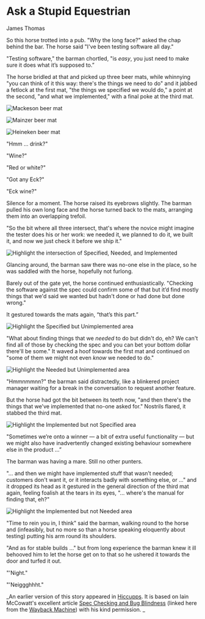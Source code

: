 <!-- Copy and paste the converted output. -->

<!-----
NEW: Check the "Suppress top comment" option to remove this info from the output.

Conversion time: 5.615 seconds.


Using this Markdown file:

1. Paste this output into your source file.
2. See the notes and action items below regarding this conversion run.
3. Check the rendered output (headings, lists, code blocks, tables) for proper
   formatting and use a linkchecker before you publish this page.

Conversion notes:

* Docs to Markdown version 1.0β29
* Thu Feb 04 2021 03:17:46 GMT-0800 (PST)
* Source doc: Ask a Stupid Equestrian
* This document has images: check for >>>>>  gd2md-html alert:  inline image link in generated source and store images to your server. NOTE: Images in exported zip file from Google Docs may not appear in  the same order as they do in your doc. Please check the images!

----->

# Ask a Stupid Equestrian

James Thomas

So this horse trotted into a pub. "Why the long face?" asked the chap behind the bar. The horse said "I've been testing software all day."

"Testing software," the barman chortled, "is _easy_, you just need to make sure it does what it’s supposed to.”

The horse bridled at that and picked up three beer mats, while whinnying "you can think of it this way: there's the things we need to do" and it jabbed a fetlock at the first mat, "the things we specified we would do," a point at the second, "and what we implemented," with a final poke at the third mat.

![Mackeson beer mat](mackeson.jpg "Mackeson beer mat")

![Mainzer beer mat](mainzer.jpg "Mainzer beer mat")

![Heineken beer mat](heineken.jpg "Heineken beer mat")

"Hmm ... drink?"

"Wine?"

"Red or white?"

"Got any Eck?"

"Eck wine?"

Silence for a moment. The horse raised its eyebrows slightly. The barman pulled his own long face and the horse turned back to the mats, arranging them into an overlapping trefoil.

"So the bit where all three intersect, that's where the novice might imagine the tester does his or her work: we needed it, we planned to do it, we built it, and now we just check it before we ship it."

![Highlight the intersection of Specified, Needed, and Implemented](sweet.png "Specified, Needed, and Implemented")

Glancing around, the barman saw there was no-one else in the place, so he was saddled with the horse, hopefully not furlong.

Barely out of the gate yet, the horse continued enthusiastically. "Checking the software against the spec could confirm some of that but it’d find mostly things that we'd said we wanted but hadn't done or had done but done wrong." 

It gestured towards the mats again, “that’s this part.”

![Highlight the Specified but Unimplemented area](unimplemented_spec.png "Specified but Unimplemented")

"What about finding things that we _needed_ to do but didn't do, eh? We can't find all of those by checking the spec and you can bet your bottom dollar there'll be some." It waved a hoof towards the first mat and continued on "some of them we might not even _know_ we needed to do."

![Highlight the Needed but Unimplemented area](unfulfilled_need.png "Needed but Unimplemented")

"Hmmnmmnn?" the barman said distractedly, like a blinkered project manager waiting for a break in the conversation to request another feature. 

But the horse had got the bit between its teeth now, "and then there's the things that we've implemented that no-one asked for." Nostrils flared, it stabbed the third mat. 

![Highlight the Implemented but not Specified area](unexpected.png "Implemented but not Specified")

"Sometimes we’re onto a winner — a bit of extra useful functionality — but we might also have inadvertently changed existing behaviour somewhere else in the product ...” 

The barman was having a mare. Still no other punters.

"... and then we might have implemented stuff that wasn’t needed; customers don't want it, or it interacts badly with something else, or ..." and it dropped its head as it gestured in the general direction of the third mat again, feeling foalish at the tears in its eyes, "... where's the manual for finding that, eh?"

![Highlight the Implemented but not Needed area](undesired.png "Implemented but not Needed")

"Time to rein you in, I think" said the barman, walking round to the horse and (infeasibly, but no more so than a horse speaking eloquently about testing) putting his arm round its shoulders.

"And as for stable builds ..." but from long experience the barman knew it ill behooved him to let the horse get on to that so he ushered it towards the door and turfed it out.

"'Night."

"'Neiggghhht."

_An earlier version of this story appeared in [Hiccupps](https://qahiccupps.blogspot.com/2013/08/ask-stupid-equestrian.html). It is based on Iain McCowatt's excellent article [Spec Checking and Bug Blindness](http://web.archive.org/web/20140729150250/http://exploringuncertainty.com/blog/archives/253) (linked here from the [Wayback Machine](http://web.archive.org/)) with his kind permission. _

